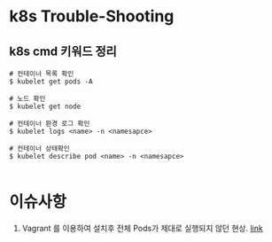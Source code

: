 # k8s Trouble-Shooting

## k8s cmd 키워드 정리

```shell
# 컨테이너 목록 확인
$ kubelet get pods -A

# 노드 확인
$ kubelet get node

# 컨테이너 환경 로그 확인
$ kubelet logs <name> -n <namesapce>

# 컨테이너 상태확인
$ kubelet describe pod <name> -n <namesapce>
 
```

# 이슈사항

1. Vagrant 를 이용하여 설치후 전체 Pods가 제대로 실행되지 않던 현상. [link](https://github.com/hae-gun/trouble-shooting-k8s/blob/main/issue/issue1.md)

